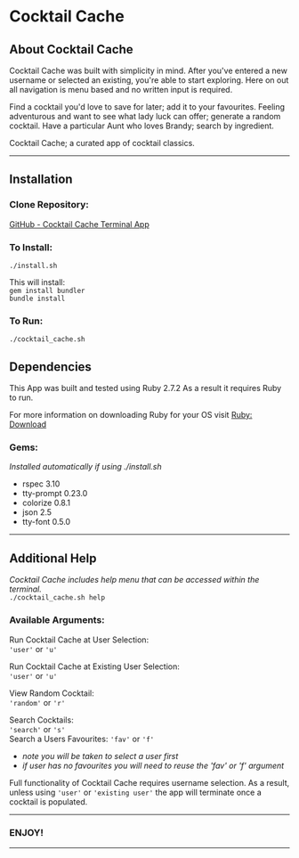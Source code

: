 # Cocktail Cache

## About Cocktail Cache

Cocktail Cache was built with simplicity in mind.
After you've entered a new username or selected an existing, you're able to start exploring. Here on out all navigation is menu based and no written input is required.

Find a cocktail you'd love to save for later; add it to your favourites. 
Feeling adventurous and want to see what lady luck can offer; generate a random cocktail. 
Have a particular Aunt who loves Brandy; search by ingredient. 
 
Cocktail Cache; a curated app of cocktail classics. 

---
## Installation 

### Clone Repository:

[GitHub - Cocktail Cache Terminal App](https://github.com/kimckenna/cocktail_cache)<br> 

### To Install: 

```./install.sh```<br>

This will install: <br>
```gem install bundler```<br>
```bundle install```<br>

### To Run: 

```./cocktail_cache.sh```<br>


## Dependencies 

This App was built and tested using Ruby 2.7.2
As a result it requires Ruby to run.

For more information on downloading Ruby for your OS visit 
[Ruby: Download](https://www.ruby-lang.org/en/downloads/)

### Gems:

*Installed automatically if using ./install.sh*

- rspec 3.10
- tty-prompt 0.23.0
- colorize 0.8.1
- json 2.5
- tty-font 0.5.0

---
## Additional Help

*Cocktail Cache includes help menu that can be accessed within the terminal.*<br> 
```./cocktail_cache.sh help```<br> 

### Available Arguments:

Run Cocktail Cache at User Selection:<br> 
```'user'``` or ```'u'```<br>   

Run Cocktail Cache at Existing User Selection:<br> 
```'user'``` or ```'u'```<br>

View Random Cocktail:<br> 
```'random'``` or ```'r'```<br>

Search Cocktails:<br>
```'search'``` or ```'s'```<br>
Search a Users Favourites:
```'fav'``` or ```'f'```<br> 

- *note you will be taken to select a user first*
- *if user has no favourites you will need to reuse the 'fav' or 'f' argument*

Full functionality of Cocktail Cache requires username selection.
As a result, unless using ```'user'``` or ```'existing user'``` the app will terminate once a cocktail is populated.


---

### ENJOY!

---
